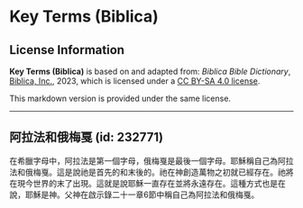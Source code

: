# Key Terms (Biblica)

## License Information

**Key Terms (Biblica)** is based on and adapted from: _Biblica Bible Dictionary_, [Biblica, Inc.](https://www.biblica.com/), 2023, which is licensed under a [CC BY-SA 4.0 license](https://creativecommons.org/licenses/by-sa/4.0/legalcode.en).

This markdown version is provided under the same license.



--------------------------------

## 阿拉法和俄梅戛 (id: 232771)

在希臘字母中，阿拉法是第一個字母，俄梅戛是最後一個字母。耶穌稱自己為阿拉法和俄梅戛。這是說祂是首先的和末後的。祂在神創造萬物之初就已經存在。祂將在現今世界的末了出現。這就是說耶穌一直存在並將永遠存在。這種方式也是在說，耶穌是神。父神在啟示錄二十一章6節中稱自己為阿拉法和俄梅戛。


